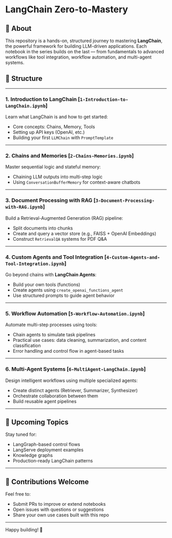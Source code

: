 # LangChain Zero-to-Mastery

## 🧠 About

This repository is a hands-on, structured journey to mastering **LangChain**, the powerful framework for building LLM-driven applications. Each notebook in the series builds on the last — from fundamentals to advanced workflows like tool integration, workflow automation, and multi-agent systems.

## 📁 Structure

---

### 1. Introduction to LangChain [`1-Introduction-to-LangChain.ipynb`]

Learn what LangChain is and how to get started:

- Core concepts: Chains, Memory, Tools
- Setting up API keys (OpenAI, etc.)
- Building your first `LLMChain` with `PromptTemplate`

---

### 2. Chains and Memories [`2-Chains-Memories.ipynb`]

Master sequential logic and stateful memory:

- Chaining LLM outputs into multi-step logic
- Using `ConversationBufferMemory` for context-aware chatbots

---

### 3. Document Processing with RAG [`3-Document-Processing-with-RAG.ipynb`]

Build a Retrieval-Augmented Generation (RAG) pipeline:

- Split documents into chunks
- Create and query a vector store (e.g., FAISS + OpenAI Embeddings)
- Construct `RetrievalQA` systems for PDF Q&A

---

### 4. Custom Agents and Tool Integration [`4-Custom-Agents-and-Tool-Integration.ipynb`]

Go beyond chains with **LangChain Agents**:

- Build your own tools (functions)
- Create agents using `create_openai_functions_agent`
- Use structured prompts to guide agent behavior

---

### 5. Workflow Automation [`5-Workflow-Automation.ipynb`]

Automate multi-step processes using tools:

- Chain agents to simulate task pipelines
- Practical use cases: data cleaning, summarization, and content classification
- Error handling and control flow in agent-based tasks

---

### 6. Multi-Agent Systems [`6-MultiAgent-LangChain.ipynb`]

Design intelligent workflows using multiple specialized agents:

- Create distinct agents (Retriever, Summarizer, Synthesizer)
- Orchestrate collaboration between them
- Build reusable agent pipelines

---

## 🚧 Upcoming Topics

Stay tuned for:

- LangGraph-based control flows
- LangServe deployment examples
- Knowledge graphs
- Production-ready LangChain patterns

---

## 🤝 Contributions Welcome

Feel free to:

- Submit PRs to improve or extend notebooks
- Open issues with questions or suggestions
- Share your own use cases built with this repo

---

Happy building! 🚀
